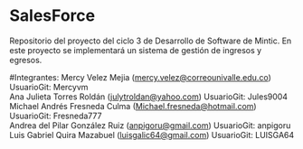 # SalesForce
Repositorio del proyecto del ciclo 3 de Desarrollo de Software de Mintic. En este proyecto se implementará un sistema de gestión de ingresos y egresos.

#Integrantes:
Mercy Velez Mejia               (mercy.velez@correounivalle.edu.co)  UsuarioGit: Mercyvm  
Ana Julieta Torres Roldán       (julytroldan@yahoo.com)              UsuarioGit: Jules9004  
Michael Andrés Fresneda Culma   (Michael.fresneda@hotmail.com)       UsuarioGit: Fresneda777  
Andrea del Pilar González Ruiz  (anpigoru@gmail.com)                 UsuarioGit: anpigoru  
Luis Gabriel Quira Mazabuel     (luisgalic64@gmail.com)              UsuarioGit: LUISGA64  
